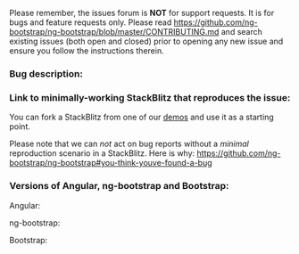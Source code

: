 Please remember, the issues forum is __NOT__ for support requests. It is for bugs and feature requests only.
Please read https://github.com/ng-bootstrap/ng-bootstrap/blob/master/CONTRIBUTING.md and search
existing issues (both open and closed) prior to opening any new issue and ensure you follow the instructions therein.

### Bug description:


### Link to minimally-working StackBlitz that reproduces the issue:

You can fork a StackBlitz from one of our [demos](https://ng-bootstrap.github.io/#/components) and use it as a starting point.

Please note that we can _not_ act on bug reports without a _minimal_ reproduction scenario in a StackBlitz. Here is why:
https://github.com/ng-bootstrap/ng-bootstrap#you-think-youve-found-a-bug

### Versions of Angular, ng-bootstrap and Bootstrap:

Angular:

ng-bootstrap:

Bootstrap:

